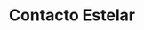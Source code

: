 ---
title: "Contacto Estelar"
description: "Dos manos se buscan en el vacío, tocándose apenas en la punta de los dedos, como si el universo dependiera de ese instante. Una es carne, la otra constelación. El negro estrellado gotea como si el cosmos estuviera derramándose sobre lo humano. Quise capturar ese momento donde lo divino y lo terrenal se rozan, donde el arte se convierte en puente entre mundos. Es una obra sobre conexión, sobre creación, sobre el poder de un gesto mínimo que lo dice todo."
image: "@assets/projects/16.webp"
---
